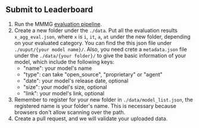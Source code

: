 ## Submit to Leaderboard
1. Run the MMMG [evaluation pipeline](https://github.com/yaojh18/MMMG).
2. Create a new folder under the `./data`. Put all the evaluation results `x_agg_eval.json`, where `x` is `i`, `it`, `a`, `at` under the new folder, depending on your evaluated category. You can find the this json file under `./ouput/{your model name}/`. Also, you need crete a `metadata.json` file under the `./data/{your folder}/` to give the basic information of your model, which include the following keys:
   + "name": your model's name
   + "type": can take "open_source", "proprietary" or "agent"
   + "date": your model's release date, optional
   + "size": your model's size, optional
   + "link": your model's link, optional
3. Remember to register for your new folder in `./data/model_list.json`, the registered name is your folder's name. This is necessary because browsers don't allow scanning over the path.
4. Create a pull request, and we will validate your uploaded data.